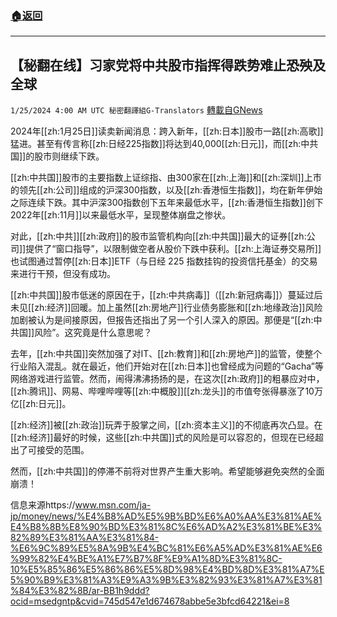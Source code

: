 ###  [:house:返回](README.md)
---


## 【秘翻在线】习家党将中共股市指挥得跌势难止恐殃及全球
`1/25/2024 4:00 AM UTC 秘密翻譯組G-Translators` [轉載自GNews](https://gnews.org/articles/2251098)

2024年[[zh:1月25日]]读卖新闻消息：跨入新年，[[zh:日本]]股市一路[[zh:高歌]]猛进。甚至有传言称[[zh:日经225指数]]将达到40,000[[zh:日元]]，而[[zh:中共国]]的股市则继续下跌。

[[zh:中共国]]股市的主要指数上证综指、由300家在[[zh:上海]]和[[zh:深圳]]上市的领先[[zh:公司]]组成的沪深300指数，以及[[zh:香港恒生指数]]，均在新年伊始之际连续下跌。其中沪深300指数创下五年来最低水平，[[zh:香港恒生指数]]创下2022年[[zh:11月]]以来最低水平，呈现整体崩盘之惨状。

对此，[[zh:中共]][[zh:政府]]的股市监管机构向[[zh:中共国]]最大的证券[[zh:公司]]提供了“窗口指导”，以限制做空者从股价下跌中获利。[[zh:上海证券交易所]]也试图通过暂停[[zh:日本]]ETF（与日经 225 指数挂钩的投资信托基金）的交易来进行干预，但没有成功。

[[zh:中共国]]股市低迷的原因在于，[[zh:中共病毒]]（[[zh:新冠病毒]]）蔓延过后未见[[zh:经济]]回暖。加上虽然[[zh:房地产]]行业债务膨胀和[[zh:地缘政治]]风险加剧被认为是间接原因，但报告还指出了另一个引人深入的原因。那便是“[[zh:中共国]]风险”。这究竟是什么意思呢？

去年，[[zh:中共国]]突然加强了对IT、[[zh:教育]]和[[zh:房地产]]的监管，使整个行业陷入混乱。就在最近，他们开始对在[[zh:日本]]也曾经成为问题的“Gacha”等网络游戏进行监管。然而，闹得沸沸扬扬的是，在这次[[zh:政府]]的粗暴应对中，[[zh:腾讯]]、网易、哔哩哔哩等[[zh:中概股]][[zh:龙头]]的市值夸张得暴涨了10万亿[[zh:日元]]。

[[zh:经济]]被[[zh:政治]]玩弄于股掌之间，[[zh:资本主义]]的不彻底再次凸显。在[[zh:经济]]最好的时候，这些[[zh:中共国]]式的风险是可以容忍的，但现在已经超出了可接受的范围。

然而，[[zh:中共国]]的停滞不前将对世界产生重大影响。希望能够避免突然的全面崩溃！         

信息来源https://www.msn.com/ja-jp/money/news/%E4%B8%AD%E5%9B%BD%E6%A0%AA%E3%81%AE%E4%B8%8B%E8%90%BD%E3%81%8C%E6%AD%A2%E3%81%BE%E3%82%89%E3%81%AA%E3%81%84-%E6%9C%89%E5%8A%9B%E4%BC%81%E6%A5%AD%E3%81%AE%E6%99%82%E4%BE%A1%E7%B7%8F%E9%A1%8D%E3%81%8C-10%E5%85%86%E5%86%86%E5%8D%98%E4%BD%8D%E3%81%A7%E5%90%B9%E3%81%A3%E9%A3%9B%E3%82%93%E3%81%A7%E3%81%84%E3%82%8B/ar-BB1h9ddd?ocid=msedgntp&cvid=745d547e1d674678abbe5e3bfcd64221&ei=8
